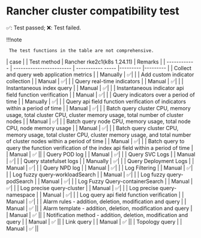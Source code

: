 # Rancher cluster compatibility test

✅: Test passed; ❌: Test failed.

!!!note

     The test functions in the table are not comprehensive.

| case | | Test method | Rancher rke2c1(k8s 1.24.11) | Remarks |
| ------------ | ------------------------ | ----------- ----- |--------- |--------- |
| Collect and query web application metrics | | Manually | ✅| |
| Add custom indicator collection | | Manual | ✅| |
| Query real-time indicators | | Manual | ✅| |
| Instantaneous index query | | Manual | ✅| |
| Instantaneous indicator api field function verification | | Manual | ✅| |
| Query indicators over a period of time | | Manually | ✅| |
| Query api field function verification of indicators within a period of time | | Manual | ✅| |
| Batch query cluster CPU, memory usage, total cluster CPU, cluster memory usage, total number of cluster nodes | | Manual | ✅| |
| Batch query node CPU, memory usage, total node CPU, node memory usage | | Manual | ✅| |
| Batch query cluster CPU, memory usage, total cluster CPU, cluster memory usage, and total number of cluster nodes within a period of time | | Manual | ✅| |
| Batch query to query the function verification of the index api field within a period of time | | Manual | ✅ ||
| Query POD log | | Manual | ✅| |
| Query SVC Logs | | Manual | ✅| |
| Query statefulset logs | | Manually | ✅| |
| Query Deployment Logs | | Manual | ✅| |
| Query NPD log | | Manual | ✅| |
| Log Filtering | | Manual | ✅| |
| Log fuzzy query-workloadSearch | | Manual | ✅| |
| Log fuzzy query-podSearch | | Manual | ✅| |
| Log Fuzzy Query-containerSearch | | Manual | ✅| |
| Log precise query-cluster | | Manual | ✅| |
| Log precise query-namespace | | Manual | ✅| |
| Log query api field function verification | | Manual | ✅| |
| Alarm rules - addition, deletion, modification and query | | Manual | ✅ ||
| Alarm template - addition, deletion, modification and query | | Manual | ✅ ||
| Notification method - addition, deletion, modification and query | | Manual | ✅ ||
| Link query | | Manual | ✅ ||
| Topology query | | Manual | ✅ ||
